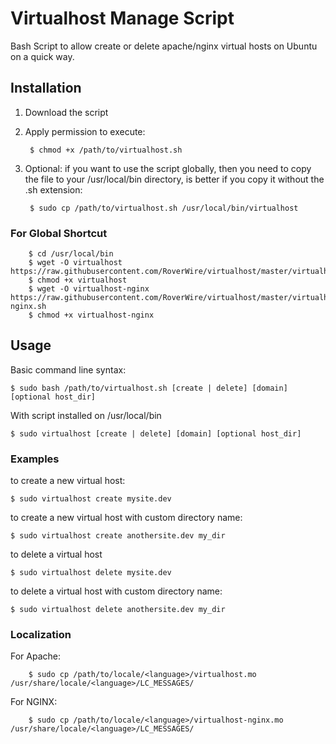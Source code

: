 Virtualhost Manage Script
===========

Bash Script to allow create or delete apache/nginx virtual hosts on Ubuntu on a quick way.

## Installation ##

1. Download the script
2. Apply permission to execute:

        $ chmod +x /path/to/virtualhost.sh

3. Optional: if you want to use the script globally, then you need to copy the file to your /usr/local/bin directory, is better
if you copy it without the .sh extension:

        $ sudo cp /path/to/virtualhost.sh /usr/local/bin/virtualhost

### For Global Shortcut ###

        $ cd /usr/local/bin
        $ wget -O virtualhost https://raw.githubusercontent.com/RoverWire/virtualhost/master/virtualhost.sh
        $ chmod +x virtualhost
        $ wget -O virtualhost-nginx https://raw.githubusercontent.com/RoverWire/virtualhost/master/virtualhost-nginx.sh
        $ chmod +x virtualhost-nginx

## Usage ##

Basic command line syntax:

    $ sudo bash /path/to/virtualhost.sh [create | delete] [domain] [optional host_dir]

With script installed on /usr/local/bin

    $ sudo virtualhost [create | delete] [domain] [optional host_dir]


### Examples ###

to create a new virtual host:

    $ sudo virtualhost create mysite.dev

to create a new virtual host with custom directory name:

    $ sudo virtualhost create anothersite.dev my_dir

to delete a virtual host

    $ sudo virtualhost delete mysite.dev

to delete a virtual host with custom directory name:

    $ sudo virtualhost delete anothersite.dev my_dir

### Localization

For Apache:

		$ sudo cp /path/to/locale/<language>/virtualhost.mo /usr/share/locale/<language>/LC_MESSAGES/

For NGINX:

		$ sudo cp /path/to/locale/<language>/virtualhost-nginx.mo /usr/share/locale/<language>/LC_MESSAGES/
